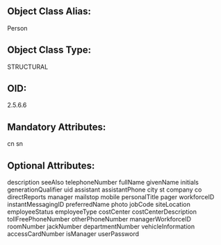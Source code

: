 ## Object Class Alias:
  Person

## Object Class Type:
  STRUCTURAL

## OID:
  2.5.6.6

## Mandatory Attributes:
  cn
  sn

## Optional Attributes:
  description
  seeAlso
  telephoneNumber
  fullName
  givenName
  initials
  generationQualifier
  uid
  assistant
  assistantPhone
  city
  st
  company
  co
  directReports
  manager
  mailstop
  mobile
  personalTitle
  pager
  workforceID
  instantMessagingID
  preferredName
  photo
  jobCode
  siteLocation
  employeeStatus
  employeeType
  costCenter
  costCenterDescription
  tollFreePhoneNumber
  otherPhoneNumber
  managerWorkforceID
  roomNumber
  jackNumber
  departmentNumber
  vehicleInformation
  accessCardNumber
  isManager
  userPassword
